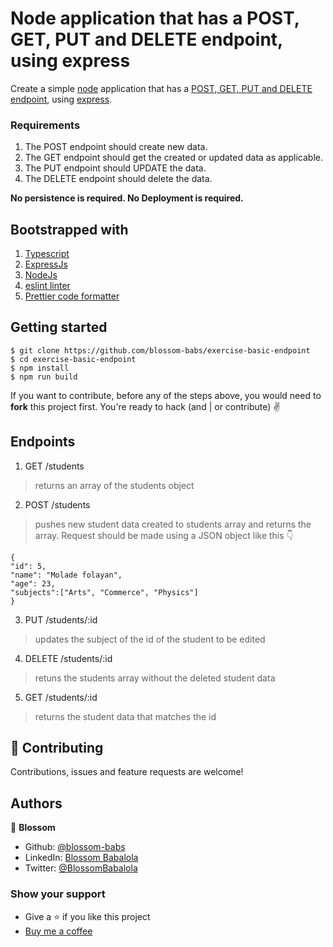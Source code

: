 # Node application that has a POST, GET, PUT and DELETE endpoint, using express

Create a simple [node](https://nodejs.org/en/) application that has a [POST, GET, PUT and DELETE endpoint](https://developer.mozilla.org/en-US/docs/Web/HTTP/Methods), using [express](https://expressjs.com/).

### Requirements
1. The POST endpoint should create new data.
2. The GET endpoint should get the created or updated data as applicable.
3. The PUT endpoint should UPDATE the data.
4. The DELETE endpoint should delete the data.

__No persistence is required. No Deployment is required.__

## Bootstrapped with
1. [Typescript](https://www.typescriptlang.org/)
2. [ExpressJs](https://expressjs.com/)
3. [NodeJs](https://nodejs.org/en/)
4. [eslint linter](https://eslint.org/)
5. [Prettier code formatter](https://prettier.io/)

## Getting started
```
$ git clone https://github.com/blossom-babs/exercise-basic-endpoint
$ cd exercise-basic-endpoint
$ npm install
$ npm run build
```
If you want to contribute, before any of the steps above, you would need to __fork__ this project first.
You're ready to hack (and | or contribute) ✌️

## Endpoints
1. GET /students
> returns an array of the students object
2. POST /students
> pushes new student data created to students array and returns the array.
> Request should be made using a JSON object like this 👇
```
{
"id": 5,
"name": "Molade folayan",
"age": 23,
"subjects":["Arts", "Commerce", "Physics"]
}
```
3. PUT /students/:id
> updates the subject of the id of the student to be edited
4. DELETE /students/:id
> retuns the students array without the deleted student data
5. GET /students/:id
> returns the student data that matches the id

## 🤝 Contributing
Contributions, issues and feature requests are welcome!

## Authors
🌸 __Blossom__
- Github: [@blossom-babs](https://github.com/blossom-babs/)
- LinkedIn: [Blossom Babalola](https://www.linkedin.com/in/blossom-babalola/)
- Twitter: [@BlossomBabalola](https://twitter.com/BlossomBabalola)

### Show your support
- Give a ⭐ if you like this project
- [Buy me a coffee](https://www.buymeacoffee.com/blossombabs)